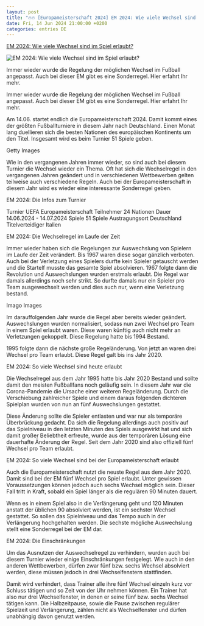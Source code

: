 ```yaml
---
layout: post
title: "🔥🔥 [Europameisterschaft 2024] EM 2024: Wie viele Wechsel sind im Spiel erlaubt?"
date: Fri, 14 Jun 2024 21:00:00 +0200
categories: entries DE
---
```

[EM 2024: Wie viele Wechsel sind im Spiel erlaubt?](https://www.dazn.com/de-DE/news/fu%C3%9Fball/em-2024-wie-viele-wechsel-sind-spiel-erlaubt/nwejzdc22g6y1fy8fan1zyxt1)

![EM 2024: Wie viele Wechsel sind im Spiel erlaubt?](https://images.daznservices.com/di/library/DAZN_News/c6/dc/julian-nagelsmann-deutschland-dfb-team-03062024_1ob9cjlqaioak1ilpbbf6sm5dk.jpg?t=-291192769)

Immer wieder wurde die Regelung der möglichen Wechsel im Fußball angepasst. Auch bei dieser EM gibt es eine Sonderregel. Hier erfahrt Ihr mehr.

Immer wieder wurde die Regelung der möglichen Wechsel im Fußball angepasst. Auch bei dieser EM gibt es eine Sonderregel. Hier erfahrt Ihr mehr.

Am 14.06. startet endlich die Europameisterschaft 2024. Damit kommt eines der größten Fußballturniere in diesem Jahr nach Deutschland. Einen Monat lang duellieren sich die besten Nationen des europäischen Kontinents um den Titel. Insgesamt wird es beim Turnier 51 Spiele geben.

Getty Images

Wie in den vergangenen Jahren immer wieder, so sind auch bei diesem Turnier die Wechsel wieder ein Thema. Oft hat sich die Wechselregel in den vergangenen Jahren geändert und in verschiedenen Wettbewerben gelten teilweise auch verschiedene Regeln. Auch bei der Europameisterschaft in diesem Jahr wird es wieder eine interessante Sonderregel geben.

EM 2024: Die Infos zum Turnier

Turnier UEFA Europameisterschaft Teilnehmer 24 Nationen Dauer 14.06.2024 - 14.07.2024 Spiele 51 Spiele Austragungsort Deutschland Titelverteidiger Italien

EM 2024: Die Wechselregel im Laufe der Zeit

Immer wieder haben sich die Regelungen zur Auswechslung von Spielern im Laufe der Zeit verändert. Bis 1967 waren diese sogar gänzlich verboten. Auch bei der Verletzung eines Spielers durfte kein Spieler getauscht werden und die Startelf musste das gesamte Spiel absolvieren. 1967 folgte dann die Revolution und Auswechslungen wurden erstmals erlaubt. Die Regel war damals allerdings noch sehr strikt. So durfte damals nur ein Spieler pro Team ausgewechselt werden und dies auch nur, wenn eine Verletzung bestand.

Imago Images

Im darauffolgenden Jahr wurde die Regel aber bereits wieder geändert. Auswechslungen wurden normalisiert, sodass nun zwei Wechsel pro Team in einem Spiel erlaubt waren. Diese waren künftig auch nicht mehr an Verletzungen gekoppelt. Diese Regelung hatte bis 1994 Bestand.

1995 folgte dann die nächste große Regeländerung. Von jetzt an waren drei Wechsel pro Team erlaubt. Diese Regel galt bis ins Jahr 2020.

EM 2024: So viele Wechsel sind heute erlaubt

Die Wechselregel aus dem Jahr 1995 hatte bis Jahr 2020 Bestand und sollte damit den meisten Fußballfans noch geläufig sein. In diesem Jahr war die Corona-Pandemie die Ursache einer weiteren Regeländerung. Durch die Verschiebung zahlreicher Spiele und einem daraus folgenden dichteren Spielplan wurden von nun an fünf Auswechslungen gestattet.

Diese Änderung sollte die Spieler entlasten und war nur als temporäre Überbrückung gedacht. Da sich die Regelung allerdings auch positiv auf das Spielniveau in den letzten Minuten des Spiels ausgewirkt hat und sich damit großer Beliebtheit erfreute, wurde aus der temporären Lösung eine dauerhafte Änderung der Regel. Seit dem Jahr 2020 sind also offiziell fünf Wechsel pro Team erlaubt.

EM 2024: So viele Wechsel sind bei der Europameisterschaft erlaubt

Auch die Europameisterschaft nutzt die neuste Regel aus dem Jahr 2020. Damit sind bei der EM fünf Wechsel pro Spiel erlaubt. Unter gewissen Voraussetzungen können jedoch auch sechs Wechsel möglich sein. Dieser Fall tritt in Kraft, sobald ein Spiel länger als die regulären 90 Minuten dauert.

Wenn es in einem Spiel also in die Verlängerung geht und 120 Minuten anstatt der üblichen 90 absolviert werden, ist ein sechster Wechsel gestattet. So sollen das Spielniveau und das Tempo auch in der Verlängerung hochgehalten werden. Die sechste mögliche Auswechslung stellt eine Sonderregel bei der EM dar.

EM 2024: Die Einschränkungen

Um das Ausnutzen der Auswechselregel zu verhindern, wurden auch bei diesem Turnier wieder einige Einschränkungen festgelegt. Wie auch in den anderen Wettbewerben, dürfen zwar fünf bzw. sechs Wechsel absolviert werden, diese müssen jedoch in drei Wechselfenstern stattfinden.

Damit wird verhindert, dass Trainer alle ihre fünf Wechsel einzeln kurz vor Schluss tätigen und so Zeit von der Uhr nehmen können. Ein Trainer hat also nur drei Wechselfenster, in denen er seine fünf bzw. sechs Wechsel tätigen kann. Die Halbzeitpause, sowie die Pause zwischen regulärer Spielzeit und Verlängerung, zählen nicht als Wechselfenster und dürfen unabhängig davon genutzt werden.

